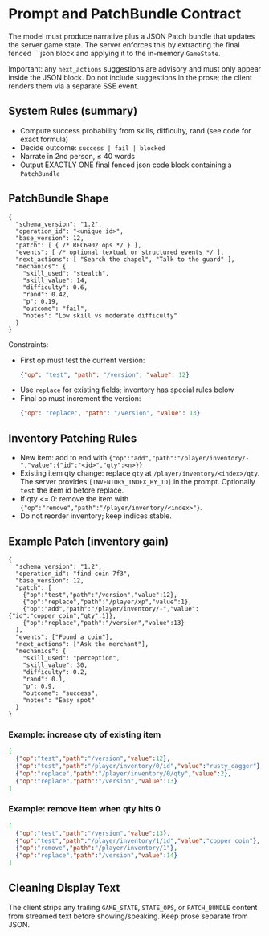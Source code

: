 # Prompt and PatchBundle Contract

The model must produce narrative plus a JSON Patch bundle that updates the server game state. The server enforces this by extracting the final fenced ```json block and applying it to the in-memory `GameState`.

Important: any `next_actions` suggestions are advisory and must only appear inside the JSON block. Do not include suggestions in the prose; the client renders them via a separate SSE event.

## System Rules (summary)
- Compute success probability from skills, difficulty, rand (see code for exact formula)
- Decide outcome: `success | fail | blocked`
- Narrate in 2nd person, ≤ 40 words
- Output EXACTLY ONE final fenced json code block containing a `PatchBundle`

## PatchBundle Shape
```jsonc
{
  "schema_version": "1.2",
  "operation_id": "<unique id>",
  "base_version": 12,
  "patch": [ { /* RFC6902 ops */ } ],
  "events": [ /* optional textual or structured events */ ],
  "next_actions": [ "Search the chapel", "Talk to the guard" ],
  "mechanics": {
    "skill_used": "stealth",
    "skill_value": 14,
    "difficulty": 0.6,
    "rand": 0.42,
    "p": 0.19,
    "outcome": "fail",
    "notes": "Low skill vs moderate difficulty"
  }
}
```

Constraints:
- First op must test the current version:
  ```json
  {"op": "test", "path": "/version", "value": 12}
  ```
- Use `replace` for existing fields; inventory has special rules below
- Final op must increment the version:
  ```json
  {"op": "replace", "path": "/version", "value": 13}
  ```

## Inventory Patching Rules
- New item: add to end with `{"op":"add","path":"/player/inventory/-","value":{"id":"<id>","qty":<n>}}`
- Existing item qty change: replace `qty` at `/player/inventory/<index>/qty`. The server provides `[INVENTORY_INDEX_BY_ID]` in the prompt. Optionally `test` the item id before replace.
- If qty <= 0: remove the item with `{"op":"remove","path":"/player/inventory/<index>"}`.
- Do not reorder inventory; keep indices stable.

## Example Patch (inventory gain)
```jsonc
{
  "schema_version": "1.2",
  "operation_id": "find-coin-7f3",
  "base_version": 12,
  "patch": [
    {"op":"test","path":"/version","value":12},
    {"op":"replace","path":"/player/xp","value":1},
    {"op":"add","path":"/player/inventory/-","value":{"id":"copper_coin","qty":1}},
    {"op":"replace","path":"/version","value":13}
  ],
  "events": ["Found a coin"],
  "next_actions": ["Ask the merchant"],
  "mechanics": {
    "skill_used": "perception",
    "skill_value": 30,
    "difficulty": 0.2,
    "rand": 0.1,
    "p": 0.9,
    "outcome": "success",
    "notes": "Easy spot"
  }
}
```

### Example: increase qty of existing item
```json
[
  {"op":"test","path":"/version","value":12},
  {"op":"test","path":"/player/inventory/0/id","value":"rusty_dagger"},
  {"op":"replace","path":"/player/inventory/0/qty","value":2},
  {"op":"replace","path":"/version","value":13}
]
```

### Example: remove item when qty hits 0
```json
[
  {"op":"test","path":"/version","value":13},
  {"op":"test","path":"/player/inventory/1/id","value":"copper_coin"},
  {"op":"remove","path":"/player/inventory/1"},
  {"op":"replace","path":"/version","value":14}
]
```

## Cleaning Display Text
The client strips any trailing `GAME_STATE`, `STATE_OPS`, or `PATCH_BUNDLE` content from streamed text before showing/speaking. Keep prose separate from JSON.
